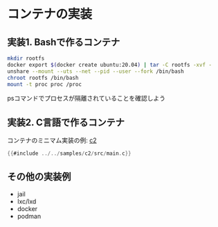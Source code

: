 # コンテナの実装

## 実装1. Bashで作るコンテナ

```bash
mkdir rootfs
docker export $(docker create ubuntu:20.04) | tar -C rootfs -xvf -
unshare --mount --uts --net --pid --user --fork /bin/bash
chroot rootfs /bin/bash
mount -t proc proc /proc
```

psコマンドでプロセスが隔離されていることを確認しよう

## 実装2. C言語で作るコンテナ

コンテナのミニマム実装の例: [c2](https://github.com/sai-lab/c2)

```c
{{#include ../../samples/c2/src/main.c}}
```


## その他の実装例

- jail
- lxc/lxd
- docker
- podman
